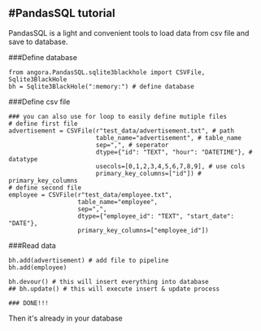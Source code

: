 #PandasSQL tutorial
------

PandasSQL is a light and convenient tools to load data from csv file and save to database.

###Define database

	from angora.PandasSQL.sqlite3blackhole import CSVFile, Sqlite3BlackHole
	bh = Sqlite3BlackHole(":memory:") # define database

###Define csv file
	
	### you can also use for loop to easily define mutiple files
    # define first file
    advertisement = CSVFile(r"test_data/advertisement.txt", # path
                            table_name="advertisement", # table_name
                            sep=",", # seperator
                            dtype={"id": "TEXT", "hour": "DATETIME"}, # datatype
                            usecols=[0,1,2,3,4,5,6,7,8,9], # use cols
                            primary_key_columns=["id"]) # primary_key_columns
    # define second file
    employee = CSVFile(r"test_data/employee.txt",
                       table_name="employee",
                       sep=",",
                       dtype={"employee_id": "TEXT", "start_date": "DATE"},
                       primary_key_columns=["employee_id"])

###Read data

    bh.add(advertisement) # add file to pipeline
    bh.add(employee)

	bh.devour() # this will insert everything into database
    ## bh.update() # this will execute insert & update process
	
	### DONE!!!

Then it's already in your database